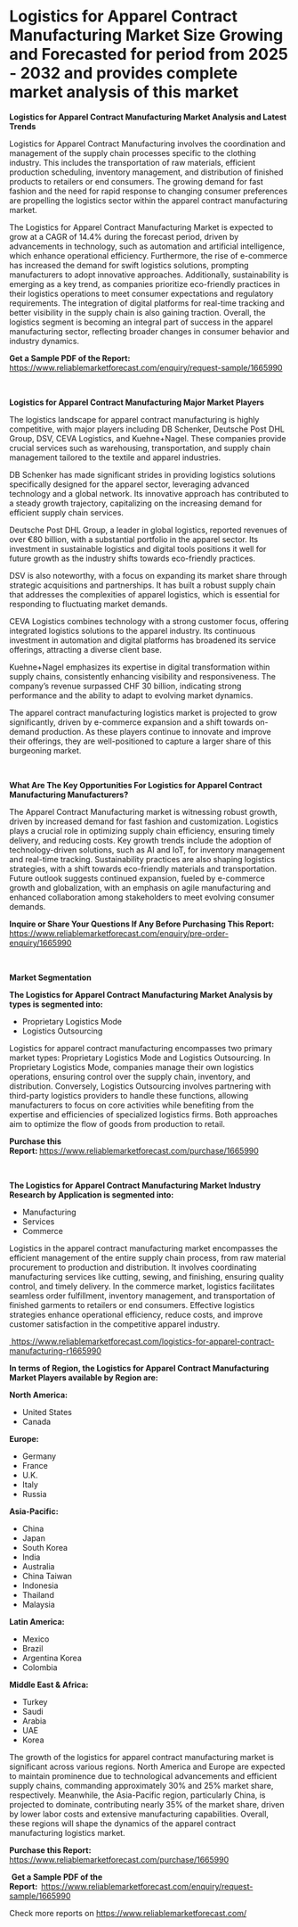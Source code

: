 <p><h1>Logistics for Apparel Contract Manufacturing Market Size Growing and Forecasted for period from 2025 - 2032 and provides complete market analysis of this market</h1></p><p><strong>Logistics for Apparel Contract Manufacturing Market Analysis and Latest Trends</strong></p>
<p><p>Logistics for Apparel Contract Manufacturing involves the coordination and management of the supply chain processes specific to the clothing industry. This includes the transportation of raw materials, efficient production scheduling, inventory management, and distribution of finished products to retailers or end consumers. The growing demand for fast fashion and the need for rapid response to changing consumer preferences are propelling the logistics sector within the apparel contract manufacturing market.</p><p>The Logistics for Apparel Contract Manufacturing Market is expected to grow at a CAGR of 14.4% during the forecast period, driven by advancements in technology, such as automation and artificial intelligence, which enhance operational efficiency. Furthermore, the rise of e-commerce has increased the demand for swift logistics solutions, prompting manufacturers to adopt innovative approaches. Additionally, sustainability is emerging as a key trend, as companies prioritize eco-friendly practices in their logistics operations to meet consumer expectations and regulatory requirements. The integration of digital platforms for real-time tracking and better visibility in the supply chain is also gaining traction. Overall, the logistics segment is becoming an integral part of success in the apparel manufacturing sector, reflecting broader changes in consumer behavior and industry dynamics.</p></p>
<p><strong>Get a Sample PDF of the Report:&nbsp;</strong> <a href="https://www.reliablemarketforecast.com/enquiry/request-sample/1665990?utm_campaign=3132&utm_medium=2&utm_source=Github&utm_content=ia&utm_term=11032025&utm_id=logistics-for-apparel-contract-manufacturing">https://www.reliablemarketforecast.com/enquiry/request-sample/1665990</a></p>
<p>&nbsp;</p>
<p><strong>Logistics for Apparel Contract Manufacturing Major Market Players</strong></p>
<p><p>The logistics landscape for apparel contract manufacturing is highly competitive, with major players including DB Schenker, Deutsche Post DHL Group, DSV, CEVA Logistics, and Kuehne+Nagel. These companies provide crucial services such as warehousing, transportation, and supply chain management tailored to the textile and apparel industries.</p><p>DB Schenker has made significant strides in providing logistics solutions specifically designed for the apparel sector, leveraging advanced technology and a global network. Its innovative approach has contributed to a steady growth trajectory, capitalizing on the increasing demand for efficient supply chain services.</p><p>Deutsche Post DHL Group, a leader in global logistics, reported revenues of over €80 billion, with a substantial portfolio in the apparel sector. Its investment in sustainable logistics and digital tools positions it well for future growth as the industry shifts towards eco-friendly practices.</p><p>DSV is also noteworthy, with a focus on expanding its market share through strategic acquisitions and partnerships. It has built a robust supply chain that addresses the complexities of apparel logistics, which is essential for responding to fluctuating market demands.</p><p>CEVA Logistics combines technology with a strong customer focus, offering integrated logistics solutions to the apparel industry. Its continuous investment in automation and digital platforms has broadened its service offerings, attracting a diverse client base.</p><p>Kuehne+Nagel emphasizes its expertise in digital transformation within supply chains, consistently enhancing visibility and responsiveness. The company’s revenue surpassed CHF 30 billion, indicating strong performance and the ability to adapt to evolving market dynamics.</p><p>The apparel contract manufacturing logistics market is projected to grow significantly, driven by e-commerce expansion and a shift towards on-demand production. As these players continue to innovate and improve their offerings, they are well-positioned to capture a larger share of this burgeoning market.</p></p>
<p>&nbsp;</p>
<p><strong>What Are The Key Opportunities For Logistics for Apparel Contract Manufacturing Manufacturers?</strong></p>
<p><p>The Apparel Contract Manufacturing market is witnessing robust growth, driven by increased demand for fast fashion and customization. Logistics plays a crucial role in optimizing supply chain efficiency, ensuring timely delivery, and reducing costs. Key growth trends include the adoption of technology-driven solutions, such as AI and IoT, for inventory management and real-time tracking. Sustainability practices are also shaping logistics strategies, with a shift towards eco-friendly materials and transportation. Future outlook suggests continued expansion, fueled by e-commerce growth and globalization, with an emphasis on agile manufacturing and enhanced collaboration among stakeholders to meet evolving consumer demands.</p></p>
<p><strong>Inquire or Share Your Questions If Any Before Purchasing This Report:</strong> <a href="https://www.reliablemarketforecast.com/enquiry/pre-order-enquiry/1665990?utm_campaign=3132&utm_medium=2&utm_source=Github&utm_content=ia&utm_term=11032025&utm_id=logistics-for-apparel-contract-manufacturing">https://www.reliablemarketforecast.com/enquiry/pre-order-enquiry/1665990</a></p>
<p>&nbsp;</p>
<p><strong>Market Segmentation</strong></p>
<p><strong>The Logistics for Apparel Contract Manufacturing Market Analysis by types is segmented into:</strong></p>
<p><ul><li>Proprietary Logistics Mode</li><li>Logistics Outsourcing</li></ul></p>
<p><p>Logistics for apparel contract manufacturing encompasses two primary market types: Proprietary Logistics Mode and Logistics Outsourcing. In Proprietary Logistics Mode, companies manage their own logistics operations, ensuring control over the supply chain, inventory, and distribution. Conversely, Logistics Outsourcing involves partnering with third-party logistics providers to handle these functions, allowing manufacturers to focus on core activities while benefiting from the expertise and efficiencies of specialized logistics firms. Both approaches aim to optimize the flow of goods from production to retail.</p></p>
<p><strong>Purchase this Report:&nbsp;</strong><a href="https://www.reliablemarketforecast.com/purchase/1665990?utm_campaign=3132&utm_medium=2&utm_source=Github&utm_content=ia&utm_term=11032025&utm_id=logistics-for-apparel-contract-manufacturing">https://www.reliablemarketforecast.com/purchase/1665990</a></p>
<p>&nbsp;</p>
<p><strong>The Logistics for Apparel Contract Manufacturing Market Industry Research by Application is segmented into:</strong></p>
<p><ul><li>Manufacturing</li><li>Services</li><li>Commerce</li></ul></p>
<p><p>Logistics in the apparel contract manufacturing market encompasses the efficient management of the entire supply chain process, from raw material procurement to production and distribution. It involves coordinating manufacturing services like cutting, sewing, and finishing, ensuring quality control, and timely delivery. In the commerce market, logistics facilitates seamless order fulfillment, inventory management, and transportation of finished garments to retailers or end consumers. Effective logistics strategies enhance operational efficiency, reduce costs, and improve customer satisfaction in the competitive apparel industry.</p></p>
<p><a href="https://www.reliablemarketforecast.com/logistics-for-apparel-contract-manufacturing-r1665990?utm_campaign=3132&utm_medium=2&utm_source=Github&utm_content=ia&utm_term=11032025&utm_id=logistics-for-apparel-contract-manufacturing">&nbsp;https://www.reliablemarketforecast.com/logistics-for-apparel-contract-manufacturing-r1665990</a></p>
<p><strong>In terms of Region, the Logistics for Apparel Contract Manufacturing Market Players available by Region are:</strong></p>
<p>
    <p> <strong> North America: </strong>
        <ul>
            <li>United States</li>
            <li>Canada</li>
        </ul>
        </p> 
    <p> <strong> Europe: </strong>
        <ul>
            <li>Germany</li>
            <li>France</li>
            <li>U.K.</li>
            <li>Italy</li>
            <li>Russia</li>
        </ul>
        </p> 
    <p> <strong> Asia-Pacific: </strong>
        <ul>
            <li>China</li>
            <li>Japan</li>
            <li>South Korea</li>
            <li>India</li>
            <li>Australia</li>
            <li>China Taiwan</li>
            <li>Indonesia</li>
            <li>Thailand</li>
            <li>Malaysia</li>
        </ul>
        </p> 
    <p> <strong> Latin America: </strong>
        <ul>
            <li>Mexico</li>
            <li>Brazil</li>
            <li>Argentina Korea</li>
            <li>Colombia</li>
        </ul>
        </p> 
    <p> <strong> Middle East & Africa: </strong>
        <ul>
            <li>Turkey</li>
            <li>Saudi</li>
            <li>Arabia</li>
            <li>UAE</li>
            <li>Korea</li>
        </ul>
    </p>
    </p>
<p><p>The growth of the logistics for apparel contract manufacturing market is significant across various regions. North America and Europe are expected to maintain prominence due to technological advancements and efficient supply chains, commanding approximately 30% and 25% market share, respectively. Meanwhile, the Asia-Pacific region, particularly China, is projected to dominate, contributing nearly 35% of the market share, driven by lower labor costs and extensive manufacturing capabilities. Overall, these regions will shape the dynamics of the apparel contract manufacturing logistics market.</p></p>
<p><strong>Purchase this Report: </strong><a href="https://www.reliablemarketforecast.com/purchase/1665990?utm_campaign=3132&utm_medium=2&utm_source=Github&utm_content=ia&utm_term=11032025&utm_id=logistics-for-apparel-contract-manufacturing">https://www.reliablemarketforecast.com/purchase/1665990</a></p>
<p>&nbsp;<strong>Get a Sample PDF of the Report:&nbsp;&nbsp;</strong><a href="https://www.reliablemarketforecast.com/enquiry/request-sample/1665990?utm_campaign=3132&utm_medium=2&utm_source=Github&utm_content=ia&utm_term=11032025&utm_id=logistics-for-apparel-contract-manufacturing">https://www.reliablemarketforecast.com/enquiry/request-sample/1665990</a></p>
<p><strong></strong></p>
<p>Check more reports on <a href="https://www.reliablemarketforecast.com/?utm_campaign=3132&utm_medium=2&utm_source=Github&utm_content=ia&utm_term=11032025&utm_id=logistics-for-apparel-contract-manufacturing">https://www.reliablemarketforecast.com/</a></p>